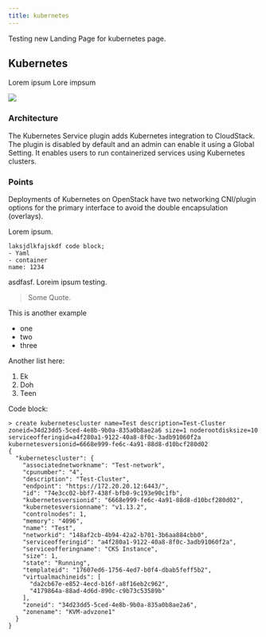 ```yaml
---
title: kubernetes
---
```


Testing new Landing Page for kubernetes page.

## Kubernetes

Lorem ipsum Lore impsum

![](/img/capc.png)

### Architecture

The Kubernetes Service plugin adds Kubernetes integration to CloudStack. The plugin is disabled by default and an admin can enable it using a Global Setting. It enables users to run containerized services using Kubernetes clusters.

### Points

Deployments of Kubernetes on OpenStack have two networking CNI/plugin options for the primary interface to avoid the double encapsulation (overlays).

L﻿orem ipsum.

`l﻿aksjdlkfajskdf code block;`\
`-﻿ Yaml`\
`-﻿ container`\
`name: 1234`

a﻿sdfasf. Loreim ipsum testing.

> S﻿ome Quote.

T﻿his is another example

* o﻿ne
* t﻿wo 
* t﻿hree

A﻿nother list here:

1. E﻿k
2. D﻿oh
3. T﻿een

C﻿ode block:

```
> create kubernetescluster name=Test description=Test-Cluster zoneid=34d23dd5-5ced-4e8b-9b0a-835a0b8ae2a6 size=1 noderootdisksize=10 serviceofferingid=a4f280a1-9122-40a8-8f0c-3adb91060f2a kubernetesversionid=6668e999-fe6c-4a91-88d8-d10bcf280d02
{
  "kubernetescluster": {
    "associatednetworkname": "Test-network",
    "cpunumber": "4",
    "description": "Test-Cluster",
    "endpoint": "https://172.20.20.12:6443/",
    "id": "74e3cc02-bbf7-438f-bfb0-9c193e90c1fb",
    "kubernetesversionid": "6668e999-fe6c-4a91-88d8-d10bcf280d02",
    "kubernetesversionname": "v1.13.2",
    "controlnodes": 1,
    "memory": "4096",
    "name": "Test",
    "networkid": "148af2cb-4b94-42a2-b701-3b6aa884cbb0",
    "serviceofferingid": "a4f280a1-9122-40a8-8f0c-3adb91060f2a",
    "serviceofferingname": "CKS Instance",
    "size": 1,
    "state": "Running",
    "templateid": "17607ed6-1756-4ed7-b0f4-dbab5feff5b2",
    "virtualmachineids": [
      "da2cb67e-e852-4ecd-b16f-a8f16eb2c962",
      "4179864a-88ad-4d6d-890c-c9b73c53589b"
    ],
    "zoneid": "34d23dd5-5ced-4e8b-9b0a-835a0b8ae2a6",
    "zonename": "KVM-advzone1"
  }
}
```

```

```
